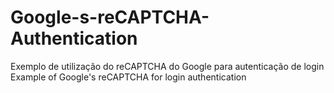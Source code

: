 # Google-s-reCAPTCHA-Authentication
Exemplo de utilização do reCAPTCHA do Google para autenticação de login
Example of Google's reCAPTCHA for login authentication
